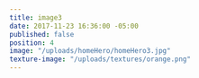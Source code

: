 ```yaml
---
title: image3
date: 2017-11-23 16:36:00 -05:00
published: false
position: 4
image: "/uploads/homeHero/homeHero3.jpg"
texture-image: "/uploads/textures/orange.png"
---
```


